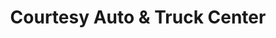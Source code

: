 ---
title: "Courtesy Auto & Truck Center"
url: /stanley/courtesy-auto-and-truck-center/
shop: car
---